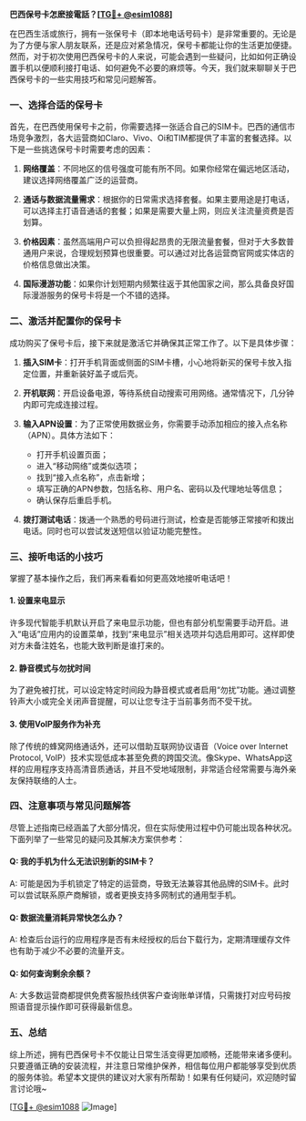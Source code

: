 **巴西保号卡怎麽接電話？[[TG💪+ @esim1088](https://t.me/s/esim1088)]**

在巴西生活或旅行，拥有一张保号卡（即本地电话号码卡）是非常重要的。无论是为了方便与家人朋友联系，还是应对紧急情况，保号卡都能让你的生活更加便捷。然而，对于初次使用巴西保号卡的人来说，可能会遇到一些疑问，比如如何正确设置手机以便顺利接打电话、如何避免不必要的麻烦等。今天，我们就来聊聊关于巴西保号卡的一些实用技巧和常见问题解答。

### 一、选择合适的保号卡

首先，在巴西使用保号卡之前，你需要选择一张适合自己的SIM卡。巴西的通信市场竞争激烈，各大运营商如Claro、Vivo、Oi和TIM都提供了丰富的套餐选择。以下是一些挑选保号卡时需要考虑的因素：

1. **网络覆盖**：不同地区的信号强度可能有所不同。如果你经常在偏远地区活动，建议选择网络覆盖广泛的运营商。
   
2. **通话与数据流量需求**：根据你的日常需求选择套餐。如果主要用途是打电话，可以选择主打语音通话的套餐；如果是需要大量上网，则应关注流量资费是否划算。

3. **价格因素**：虽然高端用户可以负担得起昂贵的无限流量套餐，但对于大多数普通用户来说，合理规划预算也很重要。可以通过对比各运营商官网或实体店的价格信息做出决策。

4. **国际漫游功能**：如果你计划短期内频繁往返于其他国家之间，那么具备良好国际漫游服务的保号卡将是一个不错的选择。

### 二、激活并配置你的保号卡

成功购买了保号卡后，接下来就是激活它并确保其正常工作了。以下是具体步骤：

1. **插入SIM卡**：打开手机背面或侧面的SIM卡槽，小心地将新买的保号卡放入指定位置，并重新装好盖子或后壳。

2. **开机联网**：开启设备电源，等待系统自动搜索可用网络。通常情况下，几分钟内即可完成连接过程。

3. **输入APN设置**：为了正常使用数据业务，你需要手动添加相应的接入点名称（APN）。具体方法如下：
   - 打开手机设置页面；
   - 进入“移动网络”或类似选项；
   - 找到“接入点名称”，点击新增；
   - 填写正确的APN参数，包括名称、用户名、密码以及代理地址等信息；
   - 确认保存后重启手机。

4. **拨打测试电话**：拨通一个熟悉的号码进行测试，检查是否能够正常接听和拨出电话。同时也可以尝试发送短信以验证功能完整性。

### 三、接听电话的小技巧

掌握了基本操作之后，我们再来看看如何更高效地接听电话吧！

#### 1. 设置来电显示

许多现代智能手机默认开启了来电显示功能，但也有部分机型需要手动开启。进入“电话”应用内的设置菜单，找到“来电显示”相关选项并勾选启用即可。这样即使对方未备注姓名，也能大致判断是谁打来的。

#### 2. 静音模式与勿扰时间

为了避免被打扰，可以设定特定时间段为静音模式或者启用“勿扰”功能。通过调整铃声大小或完全关闭声音提醒，可以让您专注于当前事务而不受干扰。

#### 3. 使用VoIP服务作为补充

除了传统的蜂窝网络通话外，还可以借助互联网协议语音（Voice over Internet Protocol, VoIP）技术实现低成本甚至免费的跨国交流。像Skype、WhatsApp这样的应用程序支持高清音质通话，并且不受地域限制，非常适合经常需要与海外亲友保持联络的人士。

### 四、注意事项与常见问题解答

尽管上述指南已经涵盖了大部分情况，但在实际使用过程中仍可能出现各种状况。下面列举了一些常见的疑问及其解决方案供参考：

#### Q: 我的手机为什么无法识别新的SIM卡？
A: 可能是因为手机锁定了特定的运营商，导致无法兼容其他品牌的SIM卡。此时可以尝试联系原产商解锁，或者更换支持多网制式的通用型手机。

#### Q: 数据流量消耗异常快怎么办？
A: 检查后台运行的应用程序是否有未经授权的后台下载行为，定期清理缓存文件也有助于减少不必要的流量开支。

#### Q: 如何查询剩余余额？
A: 大多数运营商都提供免费客服热线供客户查询账单详情，只需拨打对应号码按照语音提示操作即可获得最新信息。

### 五、总结

综上所述，拥有巴西保号卡不仅能让日常生活变得更加顺畅，还能带来诸多便利。只要遵循正确的安装流程，并注意日常维护保养，相信每位用户都能够享受到优质的服务体验。希望本文提供的建议对大家有所帮助！如果有任何疑问，欢迎随时留言讨论哦~

[[TG💪+ @esim1088](https://t.me/s/esim1088) ![Image](https://i.postimg.cc/4NQfJmqS/Snipaste-2025-05-13-00-14-12.png)]